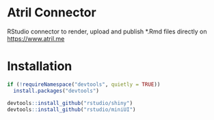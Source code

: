 # Atril Connector

RStudio connector to render, upload and publish *.Rmd files directly on https://www.atril.me

# Installation

```r
if (!requireNamespace("devtools", quietly = TRUE))
  install.packages("devtools")

devtools::install_github("rstudio/shiny")
devtools::install_github("rstudio/miniUI")
```
